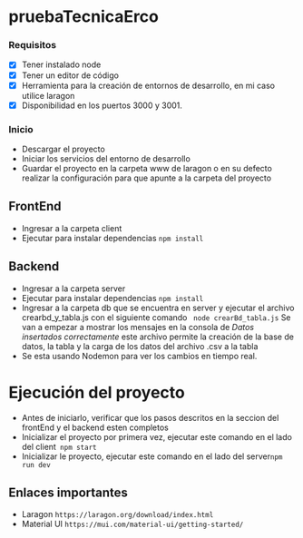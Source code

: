 # pruebaTecnicaErco

### Requisitos

* [x]  Tener instalado node
* [x]  Tener un editor de código
* [x]  Herramienta para la creación de entornos de desarrollo, en mi caso utilice laragon
* [x]  Disponibilidad en los puertos 3000 y 3001.

### Inicio
+ Descargar el proyecto
+ Iniciar los servicios del entorno de desarrollo
+ Guardar el proyecto en la carpeta www de laragon o en su defecto realizar la configuración para que apunte a la carpeta del proyecto

## FrontEnd
+ Ingresar a la carpeta client
+ Ejecutar para instalar dependencias `
npm install
`

## Backend
+ Ingresar a la carpeta server
+ Ejecutar para instalar dependencias `
npm install
`
+ Ingresar a la carpeta db que se encuentra en server y ejecutar el archivo crearbd_y_tabla.js con el siguiente comando ` 
node crearBd_tabla.js
` Se van a empezar a mostrar los mensajes en la consola de *Datos insertados correctamente* este archivo permite la creación de la base de datos, la tabla y la carga de los datos del archivo .csv a la tabla
+ Se esta usando Nodemon para ver los cambios en tiempo real.

# Ejecución del proyecto  
+ Antes de iniciarlo, verificar que los pasos descritos en la seccion del frontEnd y el backend esten completos
+ Inicializar el proyecto por primera vez, ejecutar este comando en el lado del client` 
npm start
`
+ Inicializar le proyecto, ejecutar este comando en el lado del server`
npm run dev
`


## Enlaces importantes
+ Laragon `https://laragon.org/download/index.html`
+ Material UI `https://mui.com/material-ui/getting-started/`
